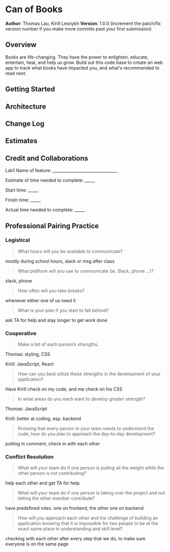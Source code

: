 # Can of Books

**Author**: Thomas Lau, Kirill Lesnykh
**Version**: 1.0.0 (increment the patch/fix version number if you make more commits past your first submission)

## Overview
Books are life-changing. They have the power to enlighten, educate, entertain, heal, and help us grow. Build out this code base to create an web app to track what books have impacted you, and what's recommended to read next.

## Getting Started
<!-- What are the steps that a user must take in order to build this app on their own machine and get it running? -->

## Architecture
<!-- Provide a detailed description of the application design. What technologies (languages, libraries, etc) you're using, and any other relevant design information. -->

## Change Log
<!-- Use this area to document the iterative changes made to your application as each feature is successfully implemented. Use time stamps. Here's an example:

01-01-2001 4:59pm - Application now has a fully-functional express server, with a GET route for the location resource. -->

## Estimates
<!-- See below -->

## Credit and Collaborations
<!-- Give credit (and a link) to other people or resources that helped you build this application. -->

Lab1
Name of feature: ________________________________

Estimate of time needed to complete: _____

Start time: _____

Finish time: _____

Actual time needed to complete: _____

## Professional Pairing Practice

### Logistical

> What hours will you be available to communicate?

mostly during school hours, slack or msg after class

> What platform will you use to communicate (ie. Slack, phone …)?

slack, phone

> How often will you take breaks?

whenever either one of us need it

> What is your plan if you start to fall behind?

ask TA for help and stay longer to get work done

### Cooperative

> Make a list of each parson’s strengths.

Thomas: styling, CSS

Kirill: JavaScript, React

> How can you best utilize these strengths in the development of your application?

Have Kirill check on my code, and me check on his CSS

> In what areas do you each want to develop greater strength?

Thomas: JavaScript

Kirill: better at coding, esp. backend

> Knowing that every person in your team needs to understand the code, how do you plan to approach the day-to-day development?

putting in comment, check in with each other

### Conflict Resolution

> What will your team do if one person is pulling all the weight while the other person is not contributing?

help each other and get TA for help.

> What will your team do if one person is taking over the project and not letting the other member contribute?

have predefined roles. one on frontend, the other one on backend.

> How will you approach each other and the challenge of building an application knowing that it is impossible for two people to be at the exact same place in understanding and skill level?

checking with each other after every step that we do, to make sure everyone is on the same page